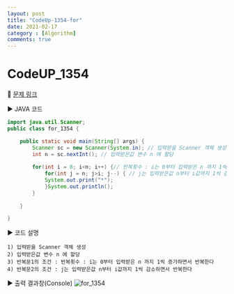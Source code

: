 ```yaml
---
layout: post
title: "CodeUp-1354-for"
date: 2021-02-17
category : [Algorithm]
comments: true
---
```


# CodeUP_1354

🎈 [문제 링크](https://www.codeup.kr/problem.php?id=1354)

▶ JAVA 코드 

```java
import java.util.Scanner;
public class for_1354 {

	public static void main(String[] args) {
		Scanner sc = new Scanner(System.in); // 입력받을 Scanner 객체 생성
		int n = sc.nextInt(); // 입력받은값 변수 n 에 할당
		
		for(int i = 0; i<n; i++) {// 반복횟수 : i는 0부터 입력받은 n 까지 1씩 증가하면서 반복한다
			for(int j = n; j>i; j--) { // j는 입력받은값 n부터 i값까지 1씩 감소하면서 반복한다
			System.out.print("*");
			}System.out.println();
		}
		
	}

}
```

▶ 코드 설명

    1) 입력받을 Scanner 객체 생성
    2) 입력받은값 변수 n 에 할당
	3) 반복문1의 조건 : 반복횟수 : i는 0부터 입력받은 n 까지 1씩 증가하면서 반복한다
	4) 반복문2의 조건 : j는 입력받은값 n부터 i값까지 1씩 감소하면서 반복한다

▶ 출력 결과창(Console)
![for_1354](https://user-images.githubusercontent.com/65608960/108209102-3cc74b80-716d-11eb-9656-1c2389d00974.JPG)
